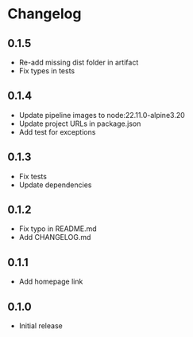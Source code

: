# Changelog

## 0.1.5

* Re-add missing dist folder in artifact
* Fix types in tests

## 0.1.4

* Update pipeline images to node:22.11.0-alpine3.20
* Update project URLs in package.json
* Add test for exceptions

## 0.1.3

* Fix tests
* Update dependencies

## 0.1.2

* Fix typo in README.md
* Add CHANGELOG.md

## 0.1.1

* Add homepage link

## 0.1.0

* Initial release
